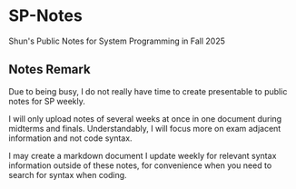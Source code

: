 # SP-Notes
Shun's Public Notes for System Programming in Fall 2025

## Notes Remark
Due to being busy, I do not really have time to create presentable to public notes for SP weekly.

I will only upload notes of several weeks at once in one document during midterms and finals. Understandably, I will focus more on exam adjacent information and not code syntax.

I may create a markdown document I update weekly for relevant syntax information outside of these notes, for convenience when you need to search for syntax when coding.
